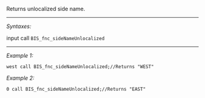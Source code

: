 Returns unlocalized side name.


---
*Syntaxes:*

input call `BIS_fnc_sideNameUnlocalized`

---
*Example 1:*

```sqf
west call BIS_fnc_sideNameUnlocalized;//Returns "WEST"
```

*Example 2:*

```sqf
0 call BIS_fnc_sideNameUnlocalized;//Returns "EAST"
```